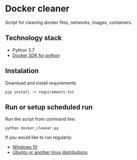 # Docker cleaner

Script for cleaning docker files, networks, images, containers.

## Technology stack

* Python 3.7
* [Docker SDK for python](https://docker-py.readthedocs.io/en/stable/)

## Instalation

Download and install requirements 

```
pip install -r requirements.txt
```

## Run or setup scheduled run

Run the script from command line: 

```
python docker_cleaner.py
```

If you would like to run regularly:

* [Windows 10](https://www.windowscentral.com/how-create-automated-task-using-task-scheduler-windows-10)
* [Ubuntu or another linux distributions](https://www.howtogeek.com/101288/how-to-schedule-tasks-on-linux-an-introduction-to-crontab-files/)






